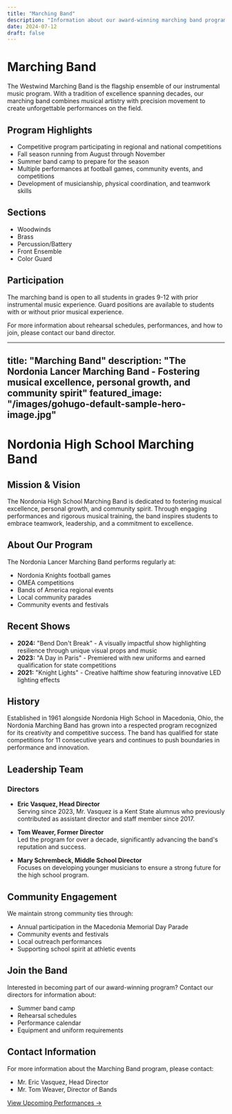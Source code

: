 ```yaml
---
title: "Marching Band"
description: "Information about our award-winning marching band program"
date: 2024-07-12
draft: false
---
```


# Marching Band

The Westwind Marching Band is the flagship ensemble of our instrumental music program. With a tradition of excellence spanning decades, our marching band combines musical artistry with precision movement to create unforgettable performances on the field.

## Program Highlights

- Competitive program participating in regional and national competitions
- Fall season running from August through November
- Summer band camp to prepare for the season
- Multiple performances at football games, community events, and competitions
- Development of musicianship, physical coordination, and teamwork skills

## Sections

- Woodwinds
- Brass
- Percussion/Battery
- Front Ensemble
- Color Guard

## Participation

The marching band is open to all students in grades 9-12 with prior instrumental music experience. Guard positions are available to students with or without prior musical experience.

For more information about rehearsal schedules, performances, and how to join, please contact our band director.

---
title: "Marching Band"
description: "The Nordonia Lancer Marching Band - Fostering musical excellence, personal growth, and community spirit"
featured_image: "/images/gohugo-default-sample-hero-image.jpg"
---

# Nordonia High School Marching Band

## Mission & Vision
The Nordonia High School Marching Band is dedicated to fostering musical excellence, personal growth, and community spirit. Through engaging performances and rigorous musical training, the band inspires students to embrace teamwork, leadership, and a commitment to excellence.

## About Our Program
The Nordonia Lancer Marching Band performs regularly at:
- Nordonia Knights football games
- OMEA competitions
- Bands of America regional events
- Local community parades
- Community events and festivals

## Recent Shows
- **2024:** "Bend Don't Break" - A visually impactful show highlighting resilience through unique visual props and music
- **2023:** "A Day in Paris" - Premiered with new uniforms and earned qualification for state competitions
- **2021:** "Knight Lights" - Creative halftime show featuring innovative LED lighting effects

## History
Established in 1961 alongside Nordonia High School in Macedonia, Ohio, the Nordonia Marching Band has grown into a respected program recognized for its creativity and competitive success. The band has qualified for state competitions for 11 consecutive years and continues to push boundaries in performance and innovation.

## Leadership Team

### Directors
- **Eric Vasquez, Head Director**  
  Serving since 2023, Mr. Vasquez is a Kent State alumnus who previously contributed as assistant director and staff member since 2017.

- **Tom Weaver, Former Director**  
  Led the program for over a decade, significantly advancing the band's reputation and success.

- **Mary Schrembeck, Middle School Director**  
  Focuses on developing younger musicians to ensure a strong future for the high school program.

## Community Engagement
We maintain strong community ties through:
- Annual participation in the Macedonia Memorial Day Parade
- Community events and festivals
- Local outreach performances
- Supporting school spirit at athletic events

## Join the Band
Interested in becoming part of our award-winning program? Contact our directors for information about:
- Summer band camp
- Rehearsal schedules
- Performance calendar
- Equipment and uniform requirements

## Contact Information
For more information about the Marching Band program, please contact:
- Mr. Eric Vasquez, Head Director
- Mr. Tom Weaver, Director of Bands

[View Upcoming Performances →](/calendar)

